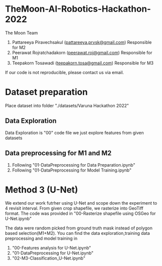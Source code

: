 ﻿# TheMoon-AI-Robotics-Hackathon-2022
The Moon Team
1. Pattareeya Piravechsakul (pattareeya.prvsk@gmail.com) Responsible for M2
2. Peerawat Rojratchadakorn (peerawat.roj@gmail.com) Responsible for M1
3. Teepakorn Tosawadi (teepakorn.tosa@gmail.com) Responsible for M3

If our code is not reproducible, please contact us via email.

# Dataset preparation
Place dataset into folder "./datasets/Varuna Hackathon 2022"

## Data Exploration
Data Exploration is "00" code file we just explore features from given datasets

## Data preprocessing for M1 and M2
1. Following "01-DataPreprocessing for Data Preparation.ipynb"
2. Following "01-DataPreprocessing for Model Training.ipynb"

# Method 3 (U-Net)
We extend our work futrher using U-Net and scope down the experiment to 4 revisit interval.
From given crop shapefile, we rasterize into GeoTiff format.
The code was provided in 
    "00-Rasterize shapefile using OSGeo for U-Net.ipynb"

The data were random picked from ground truth mask instead of polygon based selection(M1+M2).
You can find the data exploration,training data preprocessing and model training in
1. "00-Features analysis for U-Net.ipynb"
2. "01-DataPreprocessing for U-Net.ipynb"
3. "02-M3-Classification_U-Net.ipynb"
    